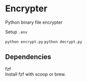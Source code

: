 
Encrypter
=========

Python binary file encrypter

Setup `.env`

`python encrypt.py`
`python decrypt.py`


Dependencies
------------

fzf  
Install fzf with scoop or brew.  